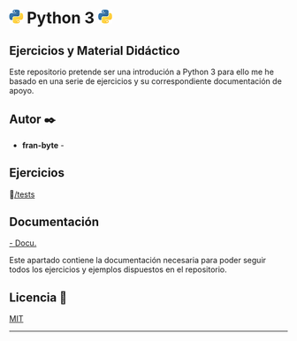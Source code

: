 # <img src="mdArchives/py.png"/> Python 3 <img src="mdArchives/py.png"/>
## Ejercicios y Material Didáctico

Este repositorio pretende ser una introdución a Python 3 para ello me he basado en una serie de ejercicios y su correspondiente documentación de apoyo.
## Autor ✒️
* **fran-byte** -
## Ejercicios
:open_file_folder:[/tests](/tests)
## Documentación
[- Docu.](/documentation/mat.md)

Este apartado contiene la documentación necesaria para poder seguir todos los ejercicios y ejemplos dispuestos en el repositorio.
## Licencia 📄
[MIT](https://choosealicense.com/licenses/mit/)

---
